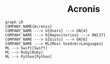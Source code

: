<h1 align="center">Acronis</h1>

```mermaid
graph LR
COMPANY_NAME{Acronis}
COMPANY_NAME ---> U{Users} ---> UN[4]
COMPANY_NAME ---> R{Repositories} ---> RN[27]
COMPANY_NAME ---> G{Gists} ---> GN[6]
COMPANY_NAME ---> ML{Most Used<br>Languages}
ML --> Swift[Swift]
ML --> Ruby[Ruby]
ML --> Python[Python]
```

